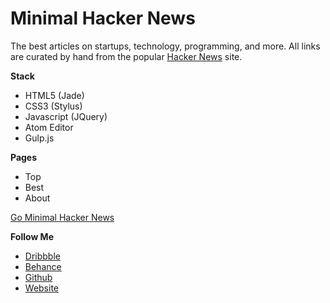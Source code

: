 Minimal Hacker News
===================

The best articles on startups, technology, programming, and more. All links are curated by hand from the popular [Hacker News](https://news.ycombinator.com/) site.

**Stack**

 - HTML5 (Jade)
 - CSS3 (Stylus)
 - Javascript (JQuery)
 - Atom Editor
 - Gulp.js

**Pages**

 - Top
 - Best
 - About

[Go Minimal Hacker News](https://cristhgunners.github.io/MinimalHackerNews/)

**Follow Me**

 - [Dribbble](https://dribbble.com/CristhGunners)
 - [Behance](https://www.behance.net/cristhgunners)
 - [Github](https://github.com/CristhGunners)
 - [Website](https://cristhgunners.github.io/)
